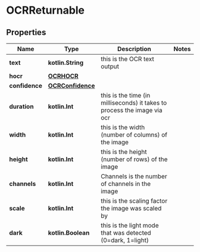
# OCRReturnable

## Properties
Name | Type | Description | Notes
------------ | ------------- | ------------- | -------------
**text** | **kotlin.String** | this is the OCR text output | 
**hocr** | [**OCRHOCR**](OCRHOCR.md) |  | 
**confidence** | [**OCRConfidence**](OCRConfidence.md) |  | 
**duration** | **kotlin.Int** | this is the time (in milliseconds) it takes to process the image via ocr | 
**width** | **kotlin.Int** | this is the width (number of columns) of the image | 
**height** | **kotlin.Int** | this is the height (number of rows) of the image | 
**channels** | **kotlin.Int** | Channels is the number of channels in the image | 
**scale** | **kotlin.Int** | this is the scaling factor the image was scaled by | 
**dark** | **kotlin.Boolean** | this is the light mode that was detected (0&#x3D;dark, 1&#x3D;light) | 



